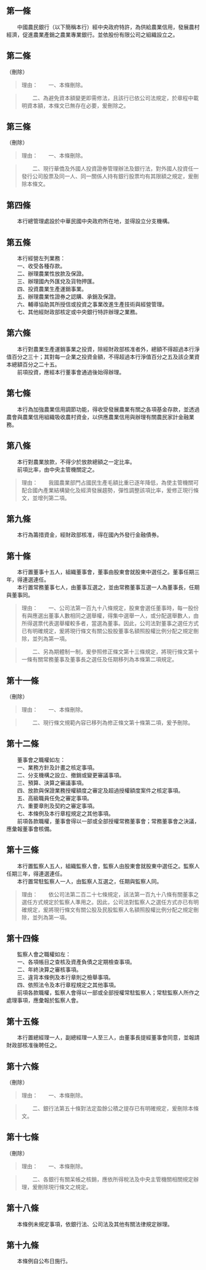 第一條 
-------
　　中國農民銀行（以下簡稱本行）經中央政府特許，為供給農業信用，發展農村經濟，促進農業產銷之農業專業銀行。並依股份有限公司之組織設立之。  


第二條 
-------
（刪除）  
> 理由：　　一、本條刪除。

> 　　二、為避免資本額變更即需修法，且該行已依公司法規定，於章程中載明資本額，本條文已無存在必要，爰刪除之。



第三條 
-------
（刪除）  
> 理由：　　一、本條刪除。

> 　　二、現行華僑及外國人投資證券管理辦法及銀行法，對外國人投資任一發行公司股票及同一人、同一關係人持有銀行股票均有其限額之規定，爰刪除本條文。



第四條 
-------
　　本行總管理處設於中華民國中央政府所在地，並得設立分支機構。  


第五條 
-------
　　本行經營左列業務：  
　　一、收受各種存款。  
　　二、辦理農業性放款及保證。  
　　三、辦理國內外匯兌及貨物押匯。  
　　四、投資農業生產運銷事業。  
　　五、辦理農業性證券之認購、承銷及保證。  
　　六、輔導協助其所授信或投資之事業改進生產技術與經營管理。  
　　七、其他經財政部核定或中央銀行特許辦理之業務。  


第六條 
-------
　　本行對農業生產運銷事業之投資，除經財政部核准者外，總額不得超過本行淨值百分之三十；其對每一企業之投資金額，不得超過本行淨值百分之五及該企業資本總額百分之二十五。  
　　前項投資，應經本行董事會通過後始得辦理。  


第七條 
-------
　　本行為加強農業信用調節功能，得收受發展農業有關之各項基金存款，並透過農會與農業信用組織吸收農村資金，以供應農業信用與辦理有關農民家計金融業務。  


第八條 
-------
　　本行對農業放款，不得少於放款總額之一定比率。  
　　前項比率，由中央主管機關定之。  
> 理由：　　我國農業部門占國民生產毛額比重已逐年降低，為使主管機關可配合國內產業結構變化及經濟發展趨勢，彈性調整該項比率，爰修正現行條文，並增列第二項。



第九條 
-------
　　本行為籌措資金，經財政部核准，得在國內外發行金融債券。  


第十條 
-------
　　本行置董事十五人，組織董事會，董事由股東會就股東中選任之。董事任期三年，得連選連任。  
　　本行置常務董事七人，由董事互選之，並由常務董事互選一人為董事長，任期與董事同。  
> 理由：　　一、公司法第一百九十八條規定，股東會選任董事時，每一股份有與應選出董事人數相同之選舉權，得集中選舉一人，或分配選舉數人，由所得選票代表選舉權較多者，當選為董事。因此，公司法對董事之選任方式已有明確規定，爰將現行條文有關公股股董事名額照股權比例分配之規定刪除，並列為第一項。

> 　　二、另為期體制一制，爰參照修正條文第十三條規定，將現行條文第十一條有關常務董事及董事長之選任及任期移列為本條第二項規定。



第十一條 
---------
（刪除）  
> 理由：　　一、本條刪除。

> 　　二、現行條文規範內容已移列為修正條文第十條第二項，爰予刪除。



第十二條 
---------
　　董事會之職權如左：  
　　一、業務方針及計畫之核定事項。  
　　二、分支機構之設立、撤銷或變更審議事項。  
　　三、預算、決算之審議事項。  
　　四、放款與保證業務授權額度之審定及超過授權額度案件之核定事項。  
　　五、高級職員任免之審定事項。  
　　六、重要章則及契約之審定事項。  
　　七、本條例及本行章程規定之其他事項。  
　　前項各款職權，董事會得以一部或全部授權常務董事會；常務董事會之決議，應彙報董事會核備。  


第十三條 
---------
　　本行置監察人五人，組織監察人會，監察人由股東會就股東中選任之。監察人任期三年，得連選連任。  
　　本行置常駐監察人一人，由監察人互選之，任期與監察人同。  
> 理由：　　依公司法第二百二十七條規定，該法第一百九十八條有關董事之選任方式規定於監察人準用之。因此，公司法對監察人之選任方式亦已有明確規定，爰將現行條文有關公股及民股監察人名額照股權比例分配之規定刪除，並列為第一項。



第十四條 
---------
　　監察人會之職權如左：  
　　一、各項帳目之查核及資產負債之定期檢查事項。  
　　二、年終決算之審核事項。  
　　三、違背本條例及本行章則之檢舉事項。  
　　四、依照法令及本行章程規定之其他事項。  
　　前項各款職權，監察人會得以一部或全部授權常駐監察人；常駐監察人所作之處理事項，應彙報於監察人會。  


第十五條 
---------
　　本行置總經理一人，副總經理一人至三人，由董事長提經董事會同意，並報請財政部核准後聘任之。  


第十六條 
---------
（刪除）  
> 理由：　　一、本條刪除。

> 　　二、銀行法第五十條對法定盈餘公積之提存已有明確規定，爰刪除本條文。



第十七條 
---------
（刪除）  
> 理由：　　一、本條刪除。

> 　　二、各銀行有關呆帳之核銷，應依所得稅法及中央主管機關相關規定辦理，爰刪除現行條文之規定。



第十八條 
---------
　　本條例未規定事項，依銀行法、公司法及其他有關法律規定辦理。  


第十九條 
---------
　　本條例自公布日施行。